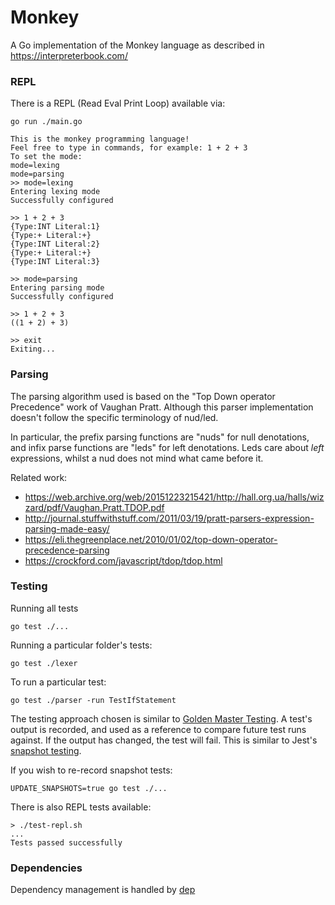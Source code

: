 Monkey
======

A Go implementation of the Monkey language as described in https://interpreterbook.com/

### REPL

There is a REPL (Read Eval Print Loop) available via:

```shell
go run ./main.go

This is the monkey programming language!
Feel free to type in commands, for example: 1 + 2 + 3
To set the mode:
mode=lexing
mode=parsing
>> mode=lexing
Entering lexing mode
Successfully configured

>> 1 + 2 + 3
{Type:INT Literal:1}
{Type:+ Literal:+}
{Type:INT Literal:2}
{Type:+ Literal:+}
{Type:INT Literal:3}

>> mode=parsing
Entering parsing mode
Successfully configured

>> 1 + 2 + 3
((1 + 2) + 3)

>> exit
Exiting...
```

### Parsing

The parsing algorithm used is based on the "Top Down operator Precedence" work of Vaughan Pratt. Although this parser
implementation doesn't follow the specific terminology of nud/led.

In particular, the prefix parsing functions are "nuds" for null denotations, and infix parse functions are "leds" for
left denotations. Leds care about _left_ expressions, whilst a nud does not mind what came before it.

Related work:
- https://web.archive.org/web/20151223215421/http://hall.org.ua/halls/wizzard/pdf/Vaughan.Pratt.TDOP.pdf
- http://journal.stuffwithstuff.com/2011/03/19/pratt-parsers-expression-parsing-made-easy/
- https://eli.thegreenplace.net/2010/01/02/top-down-operator-precedence-parsing
- https://crockford.com/javascript/tdop/tdop.html

### Testing

Running all tests

```shell
go test ./...
```

Running a particular folder's tests:

```shell
go test ./lexer
```

To run a particular test:

```shell
go test ./parser -run TestIfStatement
```

The testing approach chosen is similar to [Golden Master Testing](https://en.wikipedia.org/wiki/Characterization_test).
A test's output is recorded, and used as a reference to compare future test runs against. If the output has changed, the
test will fail. This is similar to Jest's [snapshot testing](https://facebook.github.io/jest/docs/en/snapshot-testing.html).

If you wish to re-record snapshot tests:


```shell
UPDATE_SNAPSHOTS=true go test ./...
```

There is also REPL tests available:

```shell
> ./test-repl.sh
...
Tests passed successfully
```

### Dependencies

Dependency management is handled by [dep](https://github.com/golang/dep)
